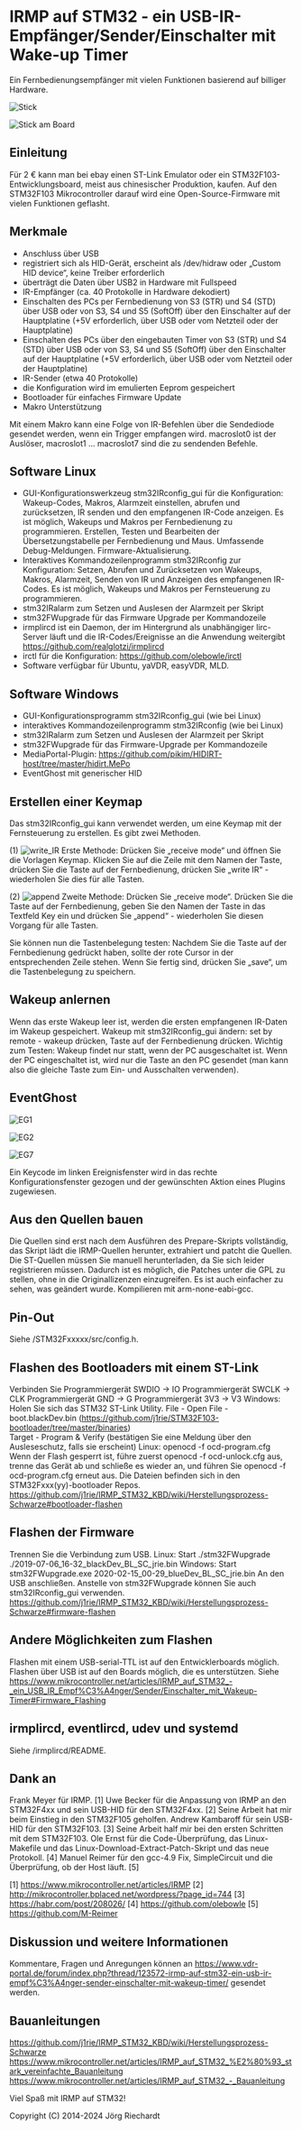 # IRMP auf STM32 - ein USB-IR-Empfänger/Sender/Einschalter mit Wake-up Timer

Ein Fernbedienungsempfänger mit vielen Funktionen basierend auf billiger Hardware.

![Stick](https://raw.githubusercontent.com/wiki/j1rie/IRMP_STM32_KBD/images/Stick.jpg)

![Stick am Board](https://raw.githubusercontent.com/wiki/j1rie/IRMP_STM32_KBD/images/Stick_am_Board.jpg)

## Einleitung
Für 2 € kann man bei ebay einen ST-Link Emulator oder ein STM32F103-Entwicklungsboard, meist aus chinesischer Produktion, kaufen. Auf den STM32F103 Mikrocontroller darauf wird eine Open-Source-Firmware mit vielen Funktionen geflasht.

## Merkmale
* Anschluss über USB 
* registriert sich als HID-Gerät, erscheint als /dev/hidraw oder „Custom HID device“, keine Treiber erforderlich
* überträgt die Daten über USB2 in Hardware mit Fullspeed 
* IR-Empfänger (ca. 40 Protokolle in Hardware dekodiert) 
* Einschalten des PCs per Fernbedienung von S3 (STR) und S4 (STD) über USB oder von S3, S4 und S5 (SoftOff) über den Einschalter  auf der Hauptplatine (+5V erforderlich, über USB oder vom Netzteil oder der Hauptplatine) 
* Einschalten des PCs über den eingebauten Timer von S3 (STR) und S4 (STD) über USB oder von S3, S4 und S5 (SoftOff) über den Einschalter auf der Hauptplatine (+5V erforderlich, über USB oder vom Netzteil oder der Hauptplatine) 
* IR-Sender (etwa 40 Protokolle) 
* die Konfiguration wird im emulierten Eeprom gespeichert
* Bootloader für einfaches Firmware Update
* Makro Unterstützung

Mit einem Makro kann eine Folge von IR-Befehlen über die Sendediode gesendet werden, wenn ein Trigger empfangen wird.
macroslot0 ist der Auslöser, macroslot1 ... macroslot7 sind die zu sendenden Befehle. 

## Software Linux
* GUI-Konfigurationswerkzeug stm32IRconfig_gui für die Konfiguration: Wakeup-Codes, Makros, Alarmzeit einstellen, abrufen und zurücksetzen, IR senden und den empfangenen IR-Code anzeigen. Es ist möglich, Wakeups und Makros per Fernbedienung zu programmieren. Erstellen, Testen und Bearbeiten der Übersetzungstabelle per Fernbedienung und Maus. Umfassende Debug-Meldungen. Firmware-Aktualisierung.
* Interaktives Kommandozeilenprogramm stm32IRconfig zur Konfiguration: Setzen, Abrufen und Zurücksetzen von Wakeups, Makros, Alarmzeit, Senden von IR und Anzeigen des empfangenen IR-Codes. Es ist möglich, Wakeups und Makros per Fernsteuerung zu programmieren.
* stm32IRalarm zum Setzen und Auslesen der Alarmzeit per Skript 
* stm32FWupgrade für das Firmware Upgrade per Kommandozeile
* irmplircd ist ein Daemon, der im Hintergrund als unabhängiger lirc-Server läuft und die IR-Codes/Ereignisse an die Anwendung weitergibt https://github.com/realglotzi/irmplircd
* irctl für die Konfiguration: https://github.com/olebowle/irctl
* Software verfügbar für Ubuntu, yaVDR, easyVDR, MLD.

## Software Windows
* GUI-Konfigurationsprogramm stm32IRconfig_gui (wie bei Linux)
* interaktives Kommandozeilenprogramm stm32IRconfig (wie bei Linux)
* stm32IRalarm zum Setzen und Auslesen der Alarmzeit per Skript
* stm32FWupgrade für das Firmware-Upgrade per Kommandozeile
* MediaPortal-Plugin: https://github.com/pikim/HIDIRT-host/tree/master/hidirt.MePo
* EventGhost mit generischer HID

## Erstellen einer Keymap
Das stm32IRconfig_gui kann verwendet werden, um eine Keymap mit der Fernsteuerung zu erstellen. 
Es gibt zwei Methoden. 

(1) 
![write_IR](https://raw.githubusercontent.com/wiki/j1rie/IRMP_STM32_KBD/images/write_IR.jpg) 
Erste Methode: Drücken Sie „receive mode“ und öffnen Sie die Vorlagen Keymap.
Klicken Sie auf die Zeile mit dem Namen der Taste, drücken Sie die Taste auf der Fernbedienung, drücken Sie „write IR“ - wiederholen Sie dies für alle Tasten. 

(2) 
![append](https://raw.githubusercontent.com/wiki/j1rie/IRMP_STM32_KBD/images/append.jpg) 
Zweite Methode: Drücken Sie „receive mode“.
Drücken Sie die Taste auf der Fernbedienung, geben Sie den Namen der Taste in das Textfeld Key ein und drücken Sie „append“ - wiederholen Sie diesen Vorgang für alle Tasten.

Sie können nun die Tastenbelegung testen: Nachdem Sie die Taste auf der Fernbedienung gedrückt haben, sollte der rote Cursor in der entsprechenden Zeile stehen.
Wenn Sie fertig sind, drücken Sie „save“, um die Tastenbelegung zu speichern.

## Wakeup anlernen
Wenn das erste Wakeup leer ist, werden die ersten empfangenen IR-Daten im Wakeup gespeichert. 
Wakeup mit stm32IRconfig_gui ändern: set by remote - wakeup drücken, Taste auf der Fernbedienung drücken. 
Wichtig zum Testen: Wakeup findet nur statt, wenn der PC ausgeschaltet ist. 
Wenn der PC eingeschaltet ist, wird nur die Taste an den PC gesendet (man kann also die gleiche Taste zum Ein- und Ausschalten verwenden). 

## EventGhost
![EG1](https://raw.githubusercontent.com/wiki/j1rie/IRMP_STM32_KBD/images/EG1.jpg) 

![EG2](https://raw.githubusercontent.com/wiki/j1rie/IRMP_STM32_KBD/images/EG2.jpg) 

![EG7](https://raw.githubusercontent.com/wiki/j1rie/IRMP_STM32_KBD/images/EG7.jpg) 

Ein Keycode im linken Ereignisfenster wird in das rechte Konfigurationsfenster gezogen und der gewünschten Aktion eines Plugins zugewiesen. 

## Aus den Quellen bauen
Die Quellen sind erst nach dem Ausführen des Prepare-Skripts vollständig, das Skript lädt die IRMP-Quellen herunter, extrahiert und patcht die Quellen. Die ST-Quellen müssen Sie manuell herunterladen, da Sie sich leider registrieren müssen. 
Dadurch ist es möglich, die Patches unter die GPL zu stellen, ohne in die Originallizenzen einzugreifen. 
Es ist auch einfacher zu sehen, was geändert wurde. 
Kompilieren mit arm-none-eabi-gcc. 

## Pin-Out
Siehe /STM32Fxxxxx/src/config.h.

## Flashen des Bootloaders mit einem ST-Link
Verbinden Sie 
Programmiergerät SWDIO -> IO 
Programmiergerät SWCLK -> CLK 
Programmiergerät GND -> G 
Programmiergerät 3V3 -> V3 
Windows: 
Holen Sie sich das STM32 ST-Link Utility. 
File - Open File - boot.blackDev.bin (https://github.com/j1rie/STM32F103-bootloader/tree/master/binaries)  
Target - Program & Verify (bestätigen Sie eine Meldung über den Ausleseschutz, falls sie erscheint) 
Linux: 
openocd -f ocd-program.cfg 
Wenn der Flash gesperrt ist, führe zuerst openocd -f ocd-unlock.cfg aus, trenne das Gerät ab und schließe es wieder an, und 
führen Sie openocd -f ocd-program.cfg erneut aus. 
Die Dateien befinden sich in den STM32Fxxx(yy)-bootloader Repos. 
https://github.com/j1rie/IRMP_STM32_KBD/wiki/Herstellungsprozess-Schwarze#bootloader-flashen 

## Flashen der Firmware
Trennen Sie die Verbindung zum USB. 
Linux: Start ./stm32FWupgrade ./2019-07-06_16-32_blackDev_BL_SC_jrie.bin 
Windows: Start stm32FWupgrade.exe 2020-02-15_00-29_blueDev_BL_SC_jrie.bin 
An den USB anschließen. 
Anstelle von stm32FWupgrade können Sie auch stm32IRconfig_gui verwenden. 
https://github.com/j1rie/IRMP_STM32_KBD/wiki/Herstellungsprozess-Schwarze#firmware-flashen 

## Andere Möglichkeiten zum Flashen
Flashen mit einem USB-serial-TTL ist auf den Entwicklerboards möglich. 
Flashen über USB ist auf den Boards möglich, die es unterstützen. 
Siehe https://www.mikrocontroller.net/articles/IRMP_auf_STM32_-_ein_USB_IR_Empf%C3%A4nger/Sender/Einschalter_mit_Wakeup-Timer#Firmware_Flashing 

## irmplircd, eventlircd, udev und systemd
Siehe /irmplircd/README.

## Dank an
Frank Meyer für IRMP. [1] 
Uwe Becker für die Anpassung von IRMP an den STM32F4xx und sein USB-HID für den STM32F4xx. [2] 
Seine Arbeit hat mir beim Einstieg in den STM32F105 geholfen. 
Andrew Kambaroff für sein USB-HID für den STM32F103. [3] 
Seine Arbeit half mir bei den ersten Schritten mit dem STM32F103. 
Ole Ernst für die Code-Überprüfung, das Linux-Makefile und das Linux-Download-Extract-Patch-Skript und das neue Protokoll. [4] 
Manuel Reimer für den gcc-4.9 Fix, SimpleCircuit und die Überprüfung, ob der Host läuft. [5] 

[1] https://www.mikrocontroller.net/articles/IRMP 
[2] http://mikrocontroller.bplaced.net/wordpress/?page_id=744 
[3] https://habr.com/post/208026/ 
[4] https://github.com/olebowle 
[5] https://github.com/M-Reimer 

## Diskussion und weitere Informationen
Kommentare, Fragen und Anregungen können an https://www.vdr-portal.de/forum/index.php?thread/123572-irmp-auf-stm32-ein-usb-ir-empf%C3%A4nger-sender-einschalter-mit-wakeup-timer/ gesendet werden.

## Bauanleitungen
https://github.com/j1rie/IRMP_STM32_KBD/wiki/Herstellungsprozess-Schwarze 
https://www.mikrocontroller.net/articles/IRMP_auf_STM32_%E2%80%93_stark_vereinfachte_Bauanleitung 
https://www.mikrocontroller.net/articles/IRMP_auf_STM32_-_Bauanleitung 

Viel Spaß mit IRMP auf STM32!

Copyright (C) 2014-2024 Jörg Riechardt
